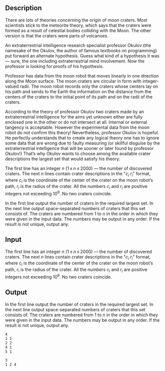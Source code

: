 ## Description

<div><p>There are lots of theories concerning the origin of moon craters. Most scientists stick to the meteorite theory, which says that the craters were formed as a result of celestial bodies colliding with the Moon. The other version is that the craters were parts of volcanoes.</p><p>An extraterrestrial intelligence research specialist professor Okulov (the namesake of the Okulov, the author of famous textbooks on programming) put forward an alternate hypothesis. Guess what kind of a hypothesis it was –– sure, the one including extraterrestrial mind involvement. Now the professor is looking for proofs of his hypothesis.</p><p>Professor has data from the moon robot that moves linearly in one direction along the Moon surface. The moon craters are circular in form with integer-valued radii. The moon robot records only the craters whose centers lay on his path and sends to the Earth the information on the distance from the centers of the craters to the initial point of its path and on the radii of the craters.</p><p>According to the theory of professor Okulov two craters made by an extraterrestrial intelligence for the aims yet unknown either are fully enclosed one in the other or do not intersect at all. Internal or external tangency is acceptable. However the experimental data from the moon robot do not confirm this theory! Nevertheless, professor Okulov is hopeful. He perfectly understands that to create any logical theory one has to ignore some data that are wrong due to faulty measuring (or skillful disguise by the extraterrestrial intelligence that will be sooner or later found by professor Okulov!) That’s why Okulov wants to choose among the available crater descriptions the largest set that would satisfy his theory.</p></div><div class="input-specification"><p>The first line has an integer <span class="tex-span"><i>n</i></span> (<span class="tex-span">1 ≤ <i>n</i> ≤ 2000</span>) — the number of discovered craters. The next <span class="tex-span"><i>n</i></span> lines contain crater descriptions in the "<span class="tex-span"><i>c</i><sub class="lower-index"><i>i</i></sub></span> <span class="tex-span"><i>r</i><sub class="lower-index"><i>i</i></sub></span>" format, where <span class="tex-span"><i>c</i><sub class="lower-index"><i>i</i></sub></span> is the coordinate of the center of the crater on the moon robot’s path, <span class="tex-span"><i>r</i><sub class="lower-index"><i>i</i></sub></span> is the radius of the crater. All the numbers <span class="tex-span"><i>c</i><sub class="lower-index"><i>i</i></sub></span> and <span class="tex-span"><i>r</i><sub class="lower-index"><i>i</i></sub></span> are positive integers not exceeding <span class="tex-span">10<sup class="upper-index">9</sup></span>. No two craters coincide.</p></div><div class="output-specification"><p>In the first line output the number of craters in the required largest set. In the next line output space-separated numbers of craters that this set consists of. The craters are numbered from <span class="tex-span">1</span> to <span class="tex-span"><i>n</i></span> in the order in which they were given in the input data. The numbers may be output in any order. If the result is not unique, output any.</p></div>

## Input

<p>The first line has an integer <span class="tex-span"><i>n</i></span> (<span class="tex-span">1 ≤ <i>n</i> ≤ 2000</span>) — the number of discovered craters. The next <span class="tex-span"><i>n</i></span> lines contain crater descriptions in the "<span class="tex-span"><i>c</i><sub class="lower-index"><i>i</i></sub></span> <span class="tex-span"><i>r</i><sub class="lower-index"><i>i</i></sub></span>" format, where <span class="tex-span"><i>c</i><sub class="lower-index"><i>i</i></sub></span> is the coordinate of the center of the crater on the moon robot’s path, <span class="tex-span"><i>r</i><sub class="lower-index"><i>i</i></sub></span> is the radius of the crater. All the numbers <span class="tex-span"><i>c</i><sub class="lower-index"><i>i</i></sub></span> and <span class="tex-span"><i>r</i><sub class="lower-index"><i>i</i></sub></span> are positive integers not exceeding <span class="tex-span">10<sup class="upper-index">9</sup></span>. No two craters coincide.</p>

## Output

<p>In the first line output the number of craters in the required largest set. In the next line output space-separated numbers of craters that this set consists of. The craters are numbered from <span class="tex-span">1</span> to <span class="tex-span"><i>n</i></span> in the order in which they were given in the input data. The numbers may be output in any order. If the result is not unique, output any.</p>





```input1
4
1 1
2 2
4 1
5 1

```




```output1
3
1 2 4

```


